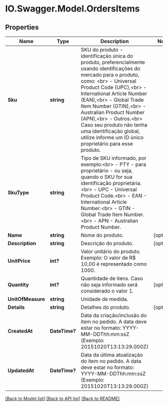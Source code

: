 # IO.Swagger.Model.OrdersItems
## Properties

Name | Type | Description | Notes
------------ | ------------- | ------------- | -------------
**Sku** | **string** | SKU do produto - identificação única do produto, preferencialmente usando identificações do mercado para o produto, como: &lt;br&gt; - Universal Product Code (UPC),&lt;br&gt; - International Article Number (EAN),&lt;br&gt; - Global Trade Item Number (GTIN),&lt;br&gt; - Australian Product Number (APN),&lt;br&gt; - Outros.&lt;br&gt; Caso seu produto não tenha uma identificação global, utilize informe um ID único proprietário para esse produto. | 
**SkuType** | **string** | Tipo de SKU informado, por exemplo:&lt;br&gt; - PTY - para proprietário - ou seja, quando o SKU for sua identificação proprietária.&lt;br&gt; - UPC - Universal Product Code.&lt;br&gt; - EAN - International Article Number.&lt;br&gt; - GTIN - Global Trade Item Number.&lt;br&gt; - APN - Australian Product Number. | 
**Name** | **string** | Nome do produto. | [optional] 
**Description** | **string** | Descrição do produto. | [optional] 
**UnitPrice** | **int?** | Valor unitário do produto. Exemplo: O valor de R$ 10,00 é representado como 1000. | 
**Quantity** | **int?** | Quantidade de itens. Caso não seja informado será considerado o valor 1. | [optional] 
**UnitOfMeasure** | **string** | Unidade de medida. | 
**Details** | **string** | Detalhes do produto. | [optional] 
**CreatedAt** | **DateTime?** | Data da criação/inclusão do item no pedido. A data deve estar no formato: YYYY-MM-DDThh:mm:ssZ (Exemplo: 20151020T13:13:29.000Z) | 
**UpdatedAt** | **DateTime?** | Data da última atualização do item no pedido. A data deve estar no formato: YYYY-MM-DDThh:mm:ssZ (Exemplo: 20151020T13:13:29.000Z) | 

[[Back to Model list]](../README.md#documentation-for-models) [[Back to API list]](../README.md#documentation-for-api-endpoints) [[Back to README]](../README.md)

